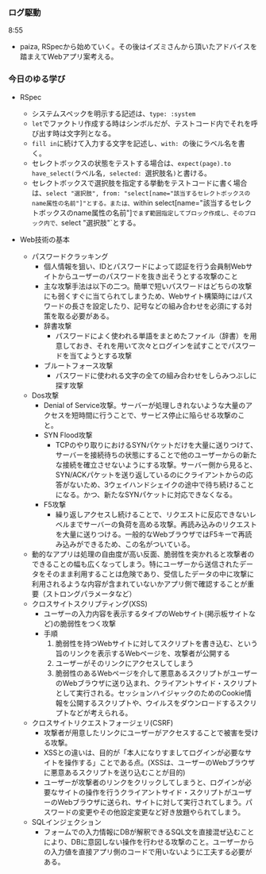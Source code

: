 ### ログ駆動
8:55  
- paiza, RSpecから始めていく。その後はイズミさんから頂いたアドバイスを踏まえてWebアプリ案考える。

### 今日のゆる学び
- RSpec  
  - システムスペックを明示する記述は、`type: :system`  
  - `let`でファクトリ作成する時はシンボルだが、テストコード内でそれを呼び出す時は文字列となる。  
  - `fill in`に続けて入力する文字を記述し、`with: `の後にラベル名を書く。  
  - セレクトボックスの状態をテストする場合は、`expect(page).to have_select(`ラベル名`, selected: `選択肢名`)`と書ける。  
  - セレクトボックスで選択肢を指定する挙動をテストコードに書く場合は、`select "選択肢", from: "select[name="該当するセレクトボックスのname属性の名前"]"とする。または、`within select[name="該当するセレクトボックスのname属性の名前"]`でまず範囲指定してブロック作成し、そのブロック内で、`select "選択肢"`とする。  

- Web技術の基本  
  - パスワードクラッキング  
    - 個人情報を狙い、IDとパスワードによって認証を行う会員制Webサイトからユーザーのパスワードを抜き出そうとする攻撃のこと 
    - 主な攻撃手法は以下の二つ。簡単で短いパスワードはどちらの攻撃にも弱くすぐに当てられてしまうため、Webサイト構築時にはパスワードの長さを設定したり、記号などの組み合わせを必須にする対策を取る必要がある。　　 
    - 辞書攻撃  
      - パスワードによく使われる単語をまとめたファイル（辞書）を用意しておき、それを用いて次々とログインを試すことでパスワードを当てようとする攻撃  
    - ブルートフォース攻撃  
      - パスワードに使われる文字の全ての組み合わせをしらみつぶしに探す攻撃
  - Dos攻撃  
    - Denial of Service攻撃。サーバーが処理しきれないような大量のアクセスを短時間に行うことで、サービス停止に陥らせる攻撃のこと。  
    - SYN Flood攻撃 
      - TCPのやり取りにおけるSYNパケットだけを大量に送りつけて、サーバーを接続待ちの状態にすることで他のユーザーからの新たな接続を確立させないようにする攻撃。サーバー側から見ると、SYN/ACKパケットを送り返しているのにクライアントからの応答がないため、3ウェイハンドシェイクの途中で待ち続けることになる。かつ、新たなSYNパケットに対応できなくなる。   
    - F5攻撃  
      - 繰り返しアクセスし続けることで、リクエストに反応できないレベルまでサーバーの負荷を高める攻撃。再読み込みのリクエストを大量に送りつける。一般的なWebブラウザではF5キーで再読み込みができるため、この名がついている。  
  - 動的なアプリは処理の自由度が高い反面、脆弱性を突かれると攻撃者のできることの幅も広くなってしまう。特にユーザーから送信されたデータをそのまま利用することは危険であり、受信したデータの中に攻撃に利用されるような内容が含まれていないかアプリ側で確認することが重要（ストロングパラメータなど） 
  - クロスサイトスクリプティング(XSS)  
    - ユーザーの入力内容を表示するタイプのWebサイト(掲示板サイトなど)の脆弱性をつく攻撃  
    - 手順  
      1. 脆弱性を持つWebサイトに対してスクリプトを書き込む、という旨のリンクを表示するWebページを、攻撃者が公開する  
      2. ユーザーがそのリンクにアクセスしてしまう  
      3. 脆弱性のあるWebページを介して悪意あるスクリプトがユーザーのWebブラウザに送り込まれ、クライアントサイド・スクリプトとして実行される。セッションハイジャックのためのCookie情報を公開するスクリプトや、ウイルスをダウンロードするスクリプトなどが考えられる。  
  - クロスサイトリクエストフォージェリ(CSRF)  
    - 攻撃者が用意したリンクにユーザーがアクセスすることで被害を受ける攻撃。  
    - XSSとの違いは、目的が「本人になりすましてログインが必要なサイトを操作する」ことである点。(XSSは、ユーザーのWebブラウザに悪意あるスクリプトを送り込むことが目的) 
    - ユーザーが攻撃者のリンクをクリックしてしまうと、ログインが必要なサイトの操作を行うクライアントサイド・スクリプトがユーザーのWebブラウザに送られ、サイトに対して実行されてしまう。パスワードの変更やその他設定変更など好き放題やられてしまう。  
  - SQLインジェクション  
    - フォームでの入力情報にDBが解釈できるSQL文を直接混ぜ込むことにより、DBに意図しない操作を行わせる攻撃のこと。ユーザーからの入力値を直接アプリ側のコードで用いないように工夫する必要がある。  
